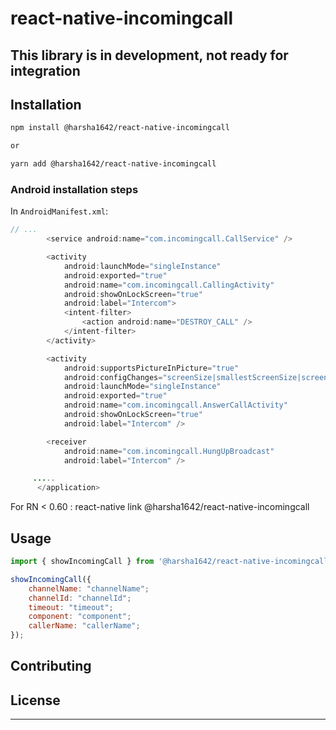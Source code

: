 # react-native-incomingcall

## This library is in development, not ready for integration

## Installation

```sh
npm install @harsha1642/react-native-incomingcall

or

yarn add @harsha1642/react-native-incomingcall
```

### Android installation steps
In `AndroidManifest.xml`:
```java
// ...
        <service android:name="com.incomingcall.CallService" />

        <activity
            android:launchMode="singleInstance"
            android:exported="true"
            android:name="com.incomingcall.CallingActivity"
            android:showOnLockScreen="true"
            android:label="Intercom">
            <intent-filter>
                <action android:name="DESTROY_CALL" />
            </intent-filter>
        </activity>

        <activity
            android:supportsPictureInPicture="true"
            android:configChanges="screenSize|smallestScreenSize|screenLayout|orientation"
            android:launchMode="singleInstance"
            android:exported="true"
            android:name="com.incomingcall.AnswerCallActivity"
            android:showOnLockScreen="true"
            android:label="Intercom" />

        <receiver
            android:name="com.incomingcall.HungUpBroadcast"
            android:label="Intercom" />

     .....
      </application>
```

For RN < 0.60 :
react-native link @harsha1642/react-native-incomingcall

## Usage

```js
import { showIncomingCall } from '@harsha1642/react-native-incomingcall'

showIncomingCall({
    channelName: "channelName";
    channelId: "channelId";
    timeout: "timeout";
    component: "component";
    callerName: "callerName";
});

```

## Contributing

## License

---